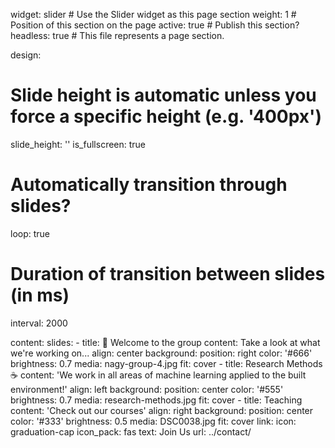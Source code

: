 widget: slider  # Use the Slider widget as this page section
weight: 1  # Position of this section on the page
active: true  # Publish this section?
headless: true  # This file represents a page section.

design:
  # Slide height is automatic unless you force a specific height (e.g. '400px')
  slide_height: ''
  is_fullscreen: true
  # Automatically transition through slides?
  loop: true
  # Duration of transition between slides (in ms)
  interval: 2000

content:
  slides:
    - title: 👋 Welcome to the group
      content: Take a look at what we're working on...
      align: center
      background:
        position: right
        color: '#666'
        brightness: 0.7
        media: nagy-group-4.jpg
        fit: cover
    - title: Research Methods ☕️
      content: 'We work in all areas of machine learning applied to the built environment!'
      align: left
      background:
        position: center
        color: '#555'
        brightness: 0.7
        media: research-methods.jpg
        fit: cover
    - title: Teaching
      content: 'Check out our courses'
      align: right
      background:
        position: center
        color: '#333'
        brightness: 0.5
        media: DSC0038.jpg
        fit: cover
      link:
        icon: graduation-cap
        icon_pack: fas
        text: Join Us
        url: ../contact/
